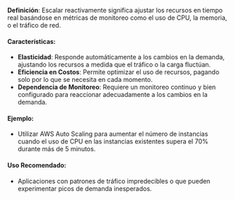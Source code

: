 **Definición**: Escalar reactivamente significa ajustar los recursos en tiempo real basándose en métricas de monitoreo como el uso de CPU, la memoria, o el tráfico de red.

#### Características:

- **Elasticidad**: Responde automáticamente a los cambios en la demanda, ajustando los recursos a medida que el tráfico o la carga fluctúan.
- **Eficiencia en Costos**: Permite optimizar el uso de recursos, pagando solo por lo que se necesita en cada momento.
- **Dependencia de Monitoreo**: Requiere un monitoreo continuo y bien configurado para reaccionar adecuadamente a los cambios en la demanda.

#### Ejemplo:

- Utilizar AWS Auto Scaling para aumentar el número de instancias cuando el uso de CPU en las instancias existentes supera el 70% durante más de 5 minutos.

#### Uso Recomendado:

- Aplicaciones con patrones de tráfico impredecibles o que pueden experimentar picos de demanda inesperados.